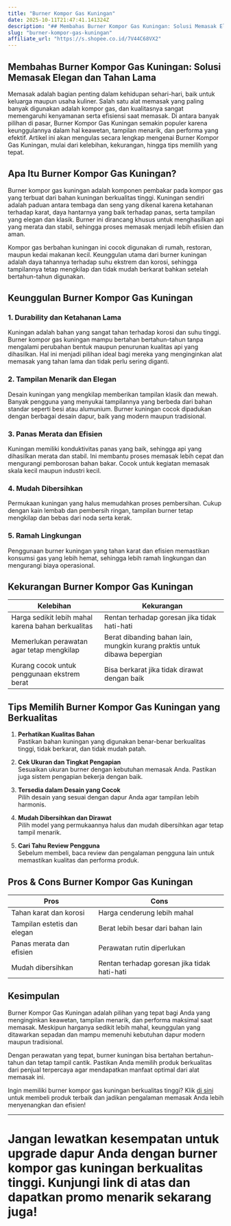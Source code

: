 ```yaml
---
title: "Burner Kompor Gas Kuningan"
date: 2025-10-11T21:47:41.141324Z
description: "## Membahas Burner Kompor Gas Kuningan: Solusi Memasak Elegan dan Tahan Lama..."
slug: "burner-kompor-gas-kuningan"
affiliate_url: "https://s.shopee.co.id/7V44C68VX2"
---
```

## Membahas Burner Kompor Gas Kuningan: Solusi Memasak Elegan dan Tahan Lama

Memasak adalah bagian penting dalam kehidupan sehari-hari, baik untuk keluarga maupun usaha kuliner. Salah satu alat memasak yang paling banyak digunakan adalah kompor gas, dan kualitasnya sangat memengaruhi kenyamanan serta efisiensi saat memasak. Di antara banyak pilihan di pasar, Burner Kompor Gas Kuningan semakin populer karena keunggulannya dalam hal keawetan, tampilan menarik, dan performa yang efektif. Artikel ini akan mengulas secara lengkap mengenai Burner Kompor Gas Kuningan, mulai dari kelebihan, kekurangan, hingga tips memilih yang tepat.

## Apa Itu Burner Kompor Gas Kuningan?

Burner kompor gas kuningan adalah komponen pembakar pada kompor gas yang terbuat dari bahan kuningan berkualitas tinggi. Kuningan sendiri adalah paduan antara tembaga dan seng yang dikenal karena ketahanan terhadap karat, daya hantarnya yang baik terhadap panas, serta tampilan yang elegan dan klasik. Burner ini dirancang khusus untuk menghasilkan api yang merata dan stabil, sehingga proses memasak menjadi lebih efisien dan aman.

Kompor gas berbahan kuningan ini cocok digunakan di rumah, restoran, maupun kedai makanan kecil. Keunggulan utama dari burner kuningan adalah daya tahannya terhadap suhu ekstrem dan korosi, sehingga tampilannya tetap mengkilap dan tidak mudah berkarat bahkan setelah bertahun-tahun digunakan.

## Keunggulan Burner Kompor Gas Kuningan

### 1. Durability dan Ketahanan Lama
Kuningan adalah bahan yang sangat tahan terhadap korosi dan suhu tinggi. Burner kompor gas kuningan mampu bertahan bertahun-tahun tanpa mengalami perubahan bentuk maupun penurunan kualitas api yang dihasilkan. Hal ini menjadi pilihan ideal bagi mereka yang menginginkan alat memasak yang tahan lama dan tidak perlu sering diganti.

### 2. Tampilan Menarik dan Elegan
Desain kuningan yang mengkilap memberikan tampilan klasik dan mewah. Banyak pengguna yang menyukai tampilannya yang berbeda dari bahan standar seperti besi atau alumunium. Burner kuningan cocok dipadukan dengan berbagai desain dapur, baik yang modern maupun tradisional.

### 3. Panas Merata dan Efisien
Kuningan memiliki konduktivitas panas yang baik, sehingga api yang dihasilkan merata dan stabil. Ini membantu proses memasak lebih cepat dan mengurangi pemborosan bahan bakar. Cocok untuk kegiatan memasak skala kecil maupun industri kecil.

### 4. Mudah Dibersihkan
Permukaan kuningan yang halus memudahkan proses pembersihan. Cukup dengan kain lembab dan pembersih ringan, tampilan burner tetap mengkilap dan bebas dari noda serta kerak.

### 5. Ramah Lingkungan
Penggunaan burner kuningan yang tahan karat dan efisien memastikan konsumsi gas yang lebih hemat, sehingga lebih ramah lingkungan dan mengurangi biaya operasional.

## Kekurangan Burner Kompor Gas Kuningan

| Kelebihan                         | Kekurangan                                |
|----------------------------------|-------------------------------------------|
| Harga sedikit lebih mahal karena bahan berkualitas | Rentan terhadap goresan jika tidak hati-hati |
| Memerlukan perawatan agar tetap mengkilap | Berat dibanding bahan lain, mungkin kurang praktis untuk dibawa bepergian |
| Kurang cocok untuk penggunaan ekstrem berat | Bisa berkarat jika tidak dirawat dengan baik |

## Tips Memilih Burner Kompor Gas Kuningan yang Berkualitas

1. **Perhatikan Kualitas Bahan**  
Pastikan bahan kuningan yang digunakan benar-benar berkualitas tinggi, tidak berkarat, dan tidak mudah patah.

2. **Cek Ukuran dan Tingkat Pengapian**  
Sesuaikan ukuran burner dengan kebutuhan memasak Anda. Pastikan juga sistem pengapian bekerja dengan baik.

3. **Tersedia dalam Desain yang Cocok**  
Pilih desain yang sesuai dengan dapur Anda agar tampilan lebih harmonis.

4. **Mudah Dibersihkan dan Dirawat**  
Pilih model yang permukaannya halus dan mudah dibersihkan agar tetap tampil menarik.

5. **Cari Tahu Review Pengguna**  
Sebelum membeli, baca review dan pengalaman pengguna lain untuk memastikan kualitas dan performa produk.

## Pros & Cons Burner Kompor Gas Kuningan

| **Pros**                                   | **Cons**                                |
|--------------------------------------------|----------------------------------------|
| Tahan karat dan korosi                   | Harga cenderung lebih mahal         |
| Tampilan estetis dan elegan               | Berat lebih besar dari bahan lain  |
| Panas merata dan efisien                  | Perawatan rutin diperlukan         |
| Mudah dibersihkan                        | Rentan terhadap goresan jika tidak hati-hati |

## Kesimpulan

Burner Kompor Gas Kuningan adalah pilihan yang tepat bagi Anda yang menginginkan keawetan, tampilan menarik, dan performa maksimal saat memasak. Meskipun harganya sedikit lebih mahal, keunggulan yang ditawarkan sepadan dan mampu memenuhi kebutuhan dapur modern maupun tradisional.

Dengan perawatan yang tepat, burner kuningan bisa bertahan bertahun-tahun dan tetap tampil cantik. Pastikan Anda memilih produk berkualitas dari penjual terpercaya agar mendapatkan manfaat optimal dari alat memasak ini.

Ingin memiliki burner kompor gas kuningan berkualitas tinggi? Klik [di sini](https://s.shopee.co.id/7V44C68VX2) untuk membeli produk terbaik dan jadikan pengalaman memasak Anda lebih menyenangkan dan efisien!

---

# Jangan lewatkan kesempatan untuk upgrade dapur Anda dengan burner kompor gas kuningan berkualitas tinggi. Kunjungi link di atas dan dapatkan promo menarik sekarang juga!